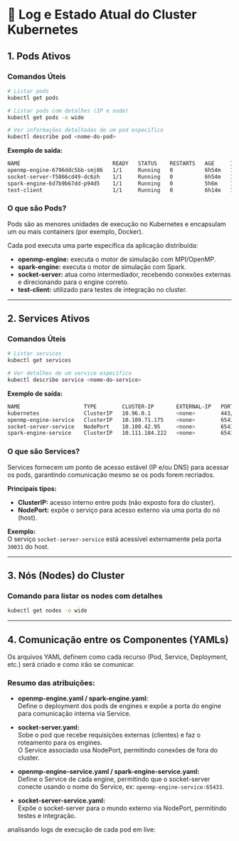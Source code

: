 # 📄 Log e Estado Atual do Cluster Kubernetes

## 1. Pods Ativos

### Comandos Úteis

```bash
# Listar pods
kubectl get pods

# Listar pods com detalhes (IP e node)
kubectl get pods -o wide

# Ver informações detalhadas de um pod específico
kubectl describe pod <nome-do-pod>
```

**Exemplo de saída:**

```bash
NAME                             READY   STATUS    RESTARTS   AGE     IP            NODE            NOMINATED NODE   READINESS GATES
openmp-engine-6796ddc5bb-smj86   1/1     Running   0          6h54m   10.244.2.9    worker-node02   <none>           <none>
socket-server-f5866cd49-dc6zh    1/1     Running   0          6h54m   10.244.1.11   worker-node01   <none>           <none>
spark-engine-6d7b9b67dd-p94d5    1/1     Running   0          5h6m    10.244.1.14   worker-node01   <none>           <none>
test-client                      1/1     Running   0          6h14m   10.244.2.12   worker-node02   <none>           <none>
```

### O que são Pods?

Pods são as menores unidades de execução no Kubernetes e encapsulam um ou mais containers (por exemplo, Docker).

Cada pod executa uma parte específica da aplicação distribuída:

- **openmp-engine:** executa o motor de simulação com MPI/OpenMP.
- **spark-engine:** executa o motor de simulação com Spark.
- **socket-server:** atua como intermediador, recebendo conexões externas e direcionando para o engine correto.
- **test-client:** utilizado para testes de integração no cluster.

---

## 2. Services Ativos

### Comandos Úteis

```bash
# Listar services
kubectl get services

# Ver detalhes de um service específico
kubectl describe service <nome-do-service>
```

**Exemplo de saída:**

```bash
NAME                    TYPE        CLUSTER-IP       EXTERNAL-IP   PORT(S)           AGE
kubernetes              ClusterIP   10.96.0.1        <none>        443/TCP           21h
openmp-engine-service   ClusterIP   10.109.71.175    <none>        65433/TCP         10h
socket-server-service   NodePort    10.100.42.95     <none>        65431:30031/TCP   12h
spark-engine-service    ClusterIP   10.111.184.222   <none>        65432/TCP         10h
```

### O que são Services?

Services fornecem um ponto de acesso estável (IP e/ou DNS) para acessar os pods, garantindo comunicação mesmo se os pods forem recriados.

**Principais tipos:**

- **ClusterIP:** acesso interno entre pods (não exposto fora do cluster).
- **NodePort:** expõe o serviço para acesso externo via uma porta do nó (host).

**Exemplo:**  
O serviço `socket-server-service` está acessível externamente pela porta `30031` do host.

---

## 3. Nós (Nodes) do Cluster

### Comando para listar os nodes com detalhes

```bash
kubectl get nodes -o wide
```

---

## 4. Comunicação entre os Componentes (YAMLs)

Os arquivos YAML definem como cada recurso (Pod, Service, Deployment, etc.) será criado e como irão se comunicar.

### Resumo das atribuições:

- **openmp-engine.yaml / spark-engine.yaml:**  
  Define o deployment dos pods de engines e expõe a porta do engine para comunicação interna via Service.

- **socket-server.yaml:**  
  Sobe o pod que recebe requisições externas (clientes) e faz o roteamento para os engines.  
  O Service associado usa NodePort, permitindo conexões de fora do cluster.

- **openmp-engine-service.yaml / spark-engine-service.yaml:**  
  Define o Service de cada engine, permitindo que o socket-server conecte usando o nome do Service, ex: `openmp-engine-service:65433`.

- **socket-server-service.yaml:**  
  Expõe o socket-server para o mundo externo via NodePort, permitindo testes e integração.


analisando  logs de execução de cada pod em live:

